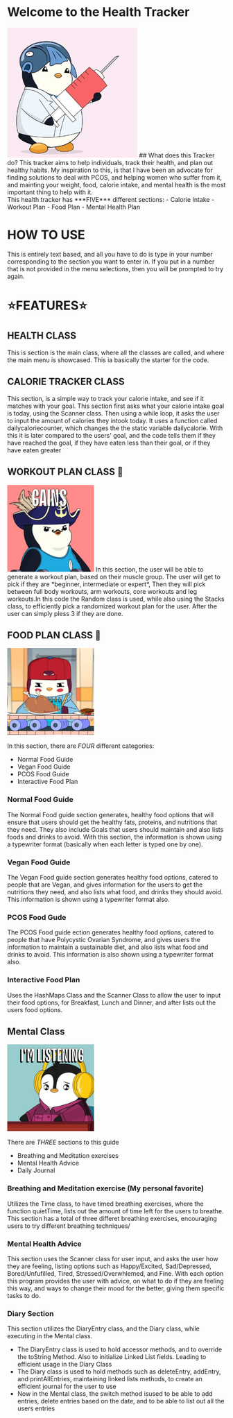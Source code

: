 # Welcome to the Health Tracker
 <img src= "https://raw.githubusercontent.com/briannammatey/HealthTracker/main/healthypenguin.webp" alt="GIF" width="300">
## What does this Tracker do?
This tracker aims to help individuals, track their health, and plan out healthy habits. My inspiration to this, is that I have been an advocate for finding solutions to deal with PCOS, and helping women who suffer from it, and mainting your weight, food, calorie intake, and mental health is the most important thing to help with it.
<br>
This health tracker has ***FIVE*** different sections:
- Calorie Intake
- Workout Plan
- Food Plan
- Mental Health Plan

# HOW TO USE
This is entirely text based, and all you have to do is type in your number corresponding to the section you want to enter in. If you put in a number that is not provided in the menu selections, then you will be prompted to try again. 


# ⭐️FEATURES⭐️
## HEALTH CLASS
This is section is the main class, where all the classes are called, and where the main menu is showcased. This ia basically the starter for the code.

## CALORIE TRACKER CLASS
This section, is a simple way to track your calorie intake, and see if it matches with your goal. This section first asks what your calorie intake goal is today, using the Scanner class. Then using a while loop, it asks the user to input the amount of calories they intook today. It uses a function called dailycaloriecounter, which changes the the static variable dailycalorie. With this it is later compared to the users' goal, and the code tells them if they have reached the goal, if they have eaten less than their goal, or if they have eaten greater

## WORKOUT PLAN CLASS 🥇
 <img src= "https://raw.githubusercontent.com/briannammatey/HealthTracker/main/penguin_workout.webp" alt="GIF" width="200">
In this section, the user will be able to generate a workout plan, based on their muscle group. The user will get to pick if they are *beginner, intermediate or expert*, Then they will pick between full body workouts, arm workouts, core workouts and leg workouts.In this code the Random class is used, while also using the Stacks class, to efficiently pick a randomized workout plan for the user. After the user can simply pless 3 if they are done.

## FOOD PLAN CLASS 🌯
<img src="https://raw.githubusercontent.com/briannammatey/HealthTracker/main/foodpenguin.webp" alt="GIF" width="200">

In this section, there are *FOUR* different categories:
- Normal Food Guide
- Vegan Food Guide
- PCOS Food Guide
- Interactive Food Plan
### Normal Food Guide
The Normal Food guide section generates, healthy food options that will ensure that users should get the healthy fats, proteins, and nutritions that they need. They also include Goals that users should maintain and also lists foods and drinks to avoid. With this section, the information is shown using a typewriter format (basically when each letter is typed one by one).

### Vegan Food Guide
The Vegan Food guide section generates healthy food options, catered to people that are Vegan, and gives information for the users to get the nutritions they need, and also lists what food, and drinks they should avoid. This information is shown using a typewriter format also.

### PCOS Food Gude
The PCOS Food guide ection generates healthy food options, catered to people that have Polycystic Ovarian Syndrome, and gives users the information to maintain a sustainable diet, and also lists what food and drinks to avoid. This  information is also shown using a typewriter format also.

###  Interactive Food Plan
Uses the HashMaps Class and the Scanner Class to allow the user to input their food options, for Breakfast, Lunch and Dinner, and after lists out the users food options.

## Mental Class
 <img src= "https://raw.githubusercontent.com/briannammatey/HealthTracker/main/sad_penguin.webp" alt="GIF" width="200">

There are *THREE* sections to this guide
- Breathing and Meditation exercises 
- Mental Health Advice
- Daily Journal

### Breathing and Meditation exercise (My personal favorite)
Utilizes the Time class, to have timed breathing exercises, where the function quietTime, lists out the amount of time left for the users to breathe. This section has a total of three differet breathing exercises, encouraging users to try different breathing techniques/

### Mental Health Advice
This section uses the Scanner class for user input, and asks the user how they are feeling, listing options such as Happy/Excited, Sad/Depressed, Bored/Unfufilled, Tired, Stressed/Overwhlemed, and Fine. With each option this program provides the user with advice, on what to do if they are feeling this way, and ways to change their mood for the better, giving them specific tasks to do.

### Diary Section
This section utilizes the DiaryEntry class, and the Diary class, while executing in the Mental class.
- The DiaryEntry class is used to hold accessor methods, and to override the toString Method. Also to initialize Linked List fields. Leading to efficient usage in the Diary Class
- The Diary class is used to hold methods such as deleteEntry, addEntry, and printAllEntries, maintaining linked lists methods, to create an efficient journal for the user to use
- Now in the Mental class, the switch method isused to be able to add entries, delete entries based on the date, and to be able to list out all the users entries




